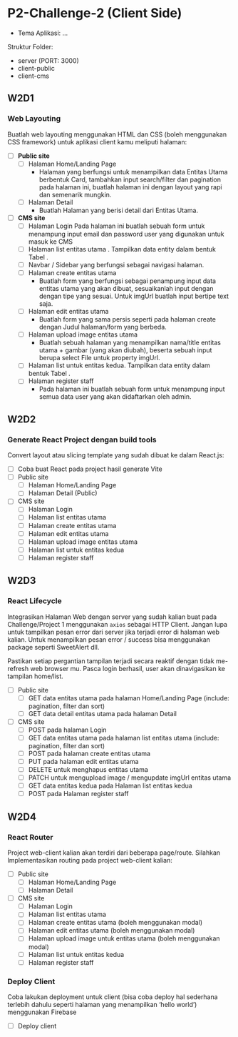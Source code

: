 # P2-Challenge-2 (Client Side)

- Tema Aplikasi: ...

Struktur Folder:

- server (PORT: 3000)
- client-public
- client-cms

## W2D1

### Web Layouting

Buatlah web layouting menggunakan HTML dan CSS (boleh menggunakan CSS framework) untuk aplikasi client kamu meliputi halaman:

- [ ] **Public site**
  - [ ] Halaman Home/Landing Page
    - Halaman yang berfungsi untuk menampilkan data Entitas Utama berbentuk Card, tambahkan input search/filter dan pagination pada halaman ini, buatlah halaman ini dengan layout yang rapi dan semenarik mungkin.
  - [ ] Halaman Detail
    - Buatlah Halaman yang berisi detail dari Entitas Utama.

- [ ] **CMS site**
  - [ ] Halaman Login
    Pada halaman ini buatlah sebuah form untuk menampung input email dan password user yang digunakan untuk masuk ke CMS
  - [ ] Halaman list entitas utama . Tampilkan data entity dalam bentuk Tabel .
  - [ ] Navbar / Sidebar yang berfungsi sebagai navigasi halaman.
  - [ ] Halaman create entitas utama
    - Buatlah form yang berfungsi sebagai penampung input data entitas utama yang akan dibuat, sesuaikanlah input dengan dengan tipe yang sesuai. Untuk imgUrl buatlah input bertipe text saja.
  - [ ] Halaman edit entitas utama
    - Buatlah form yang sama persis seperti pada halaman create dengan Judul halaman/form yang berbeda.
  - [ ] Halaman upload image entitas utama
    - Buatlah sebuah halaman yang menampilkan nama/title entitas utama + gambar (yang akan diubah), beserta sebuah input berupa select File untuk property imgUrl.
  - [ ] Halaman list untuk entitas kedua. Tampilkan data entity dalam bentuk Tabel .
  - [ ] Halaman register staff
    - Pada halaman ini buatlah sebuah form untuk menampung input semua data user yang akan didaftarkan oleh admin.

## W2D2

### Generate React Project dengan build tools

Convert layout atau slicing template yang sudah dibuat ke dalam React.js:

- [ ] Coba buat React pada project hasil generate Vite
- [ ] Public site
  - [ ] Halaman Home/Landing Page
  - [ ] Halaman Detail (Public)

- [ ] CMS site
  - [ ] Halaman Login
  - [ ] Halaman list entitas utama
  - [ ] Halaman create entitas utama
  - [ ] Halaman edit entitas utama
  - [ ] Halaman upload image entitas utama
  - [ ] Halaman list untuk entitas kedua
  - [ ] Halaman register staff

## W2D3

### React Lifecycle

Integrasikan Halaman Web dengan server yang sudah kalian buat pada Challenge/Project 1 menggunakan `axios` sebagai HTTP Client. Jangan lupa untuk tampilkan pesan error dari server jika terjadi error di halaman web kalian. Untuk menampilkan pesan error / success bisa menggunakan package seperti SweetAlert dll.

Pastikan setiap pergantian tampilan terjadi secara reaktif dengan tidak me-refresh web browser mu. Pasca login berhasil, user akan dinavigasikan ke tampilan home/list.

- [ ] Public site
  - [ ] GET data entitas utama pada halaman Home/Landing Page (include: pagination, filter dan sort)
  - [ ] GET data detail entitas utama pada halaman Detail

- [ ] CMS site
  - [ ] POST pada halaman Login
  - [ ] GET data entitas utama pada halaman list entitas utama (include: pagination, filter dan sort)
  - [ ] POST pada halaman create entitas utama
  - [ ] PUT pada halaman edit entitas utama
  - [ ] DELETE untuk menghapus entitas utama
  - [ ] PATCH untuk mengupload image / mengupdate imgUrl entitas utama
  - [ ] GET data entitas kedua pada Halaman list entitas kedua
  - [ ] POST pada Halaman register staff

## W2D4

### React Router

Project web-client kalian akan terdiri dari beberapa page/route. Silahkan Implementasikan routing pada project web-client kalian:

- [ ] Public site
  - [ ] Halaman Home/Landing Page
  - [ ] Halaman Detail
- [ ] CMS site
  - [ ] Halaman Login
  - [ ] Halaman list entitas utama
  - [ ] Halaman create entitas utama (boleh menggunakan modal)
  - [ ] Halaman edit entitas utama (boleh menggunakan modal)
  - [ ] Halaman upload image untuk entitas utama (boleh menggunakan modal)
  - [ ] Halaman list untuk entitas kedua
  - [ ] Halaman register staff

### Deploy Client

Coba lakukan deployment untuk client (bisa coba deploy hal sederhana terlebih dahulu seperti halaman yang menampilkan ‘hello world’) menggunakan Firebase

- [ ] Deploy client
